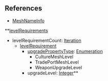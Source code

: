 ## References
  * [MeshNameInfo](VanillaMeshNameInfo.md)

**[levelRequirements](VanillalevelRequirements.md)
  * levelRequirementCount: [Iteration](Iteration.md)
    * [levelRequirement](VanillalevelRequirement.md)
      * [upgradePropertyType](VanillaupgradePropertyType.md): [Enumeration](Enumeration.md)
        * CultureMeshLevel
        * TradePortMeshLevel
        * WeaponUpgradeLevel
      * upgradeLevel: [Integer](Integer.md)**
